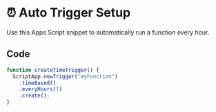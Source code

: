 # ⏰ Auto Trigger Setup

Use this Apps Script snippet to automatically run a function every hour.

## Code

```js
function createTimeTrigger() {
  ScriptApp.newTrigger("myFunction")
    .timeBased()
    .everyHours(1)
    .create();
}
```